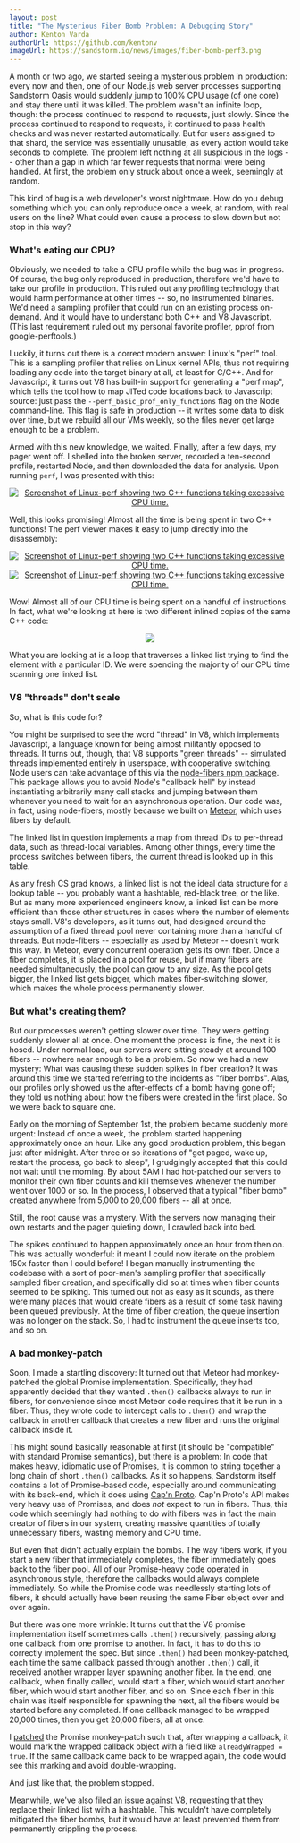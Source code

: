 ```yaml
---
layout: post
title: "The Mysterious Fiber Bomb Problem: A Debugging Story"
author: Kenton Varda
authorUrl: https://github.com/kentonv
imageUrl: https://sandstorm.io/news/images/fiber-bomb-perf3.png
---
```


A month or two ago, we started seeing a mysterious problem in production: every now and then, one of our Node.js web server processes supporting Sandstorm Oasis would suddenly jump to 100% CPU usage (of one core) and stay there until it was killed. The problem wasn't an infinite loop, though: the process continued to respond to requests, just slowly. Since the process continued to respond to requests, it continued to pass health checks and was never restarted automatically. But for users assigned to that shard, the service was essentially unusable, as every action would take seconds to complete. The problem left nothing at all suspicious in the logs -- other than a gap in which far fewer requests that normal were being handled. At first, the problem only struck about once a week, seemingly at random.

This kind of bug is a web developer's worst nightmare. How do you debug something which you can only reproduce once a week, at random, with real users on the line? What could even cause a process to slow down but not stop in this way?

### What's eating our CPU?

Obviously, we needed to take a CPU profile while the bug was in progress. Of course, the bug only reproduced in production, therefore we'd have to take our profile in production. This ruled out any profiling technology that would harm performance at other times -- so, no instrumented binaries. We'd need a sampling profiler that could run on an existing process on-demand. And it would have to understand both C++ and V8 Javascript. (This last requirement ruled out my personal favorite profiler, pprof from google-perftools.)

Luckily, it turns out there is a correct modern answer: Linux's "perf" tool. This is a sampling profiler that relies on Linux kernel APIs, thus not requiring loading any code into the target binary at all, at least for C/C++. And for Javascript, it turns out V8 has built-in support for generating a "perf map", which tells the tool how to map JITed code locations back to Javascript source: just pass the `--perf_basic_prof_only_functions` flag on the Node command-line. This flag is safe in production -- it writes some data to disk over time, but we rebuild all our VMs weekly, so the files never get large enough to be a problem.

Armed with this new knowledge, we waited. Finally, after a few days, my pager went off. I shelled into the broken server, recorded a ten-second profile, restarted Node, and then downloaded the data for analysis. Upon running `perf`, I was presented with this:

<p style="text-align: center"><a href="/news/images/fiber-bomb-perf1-full.png"><img alt="Screenshot of Linux-perf showing two C++ functions taking excessive CPU time." src="/news/images/fiber-bomb-perf1.png"></a></p>

Well, this looks promising! Almost all the time is being spent in two C++ functions! The perf viewer makes it easy to jump directly into the disassembly:

<p style="text-align: center"><a href="/news/images/fiber-bomb-perf2-full.png"><img alt="Screenshot of Linux-perf showing two C++ functions taking excessive CPU time." src="/news/images/fiber-bomb-perf2.png"></a> <a href="/news/images/fiber-bomb-perf3-full.png"><img alt="Screenshot of Linux-perf showing two C++ functions taking excessive CPU time." src="/news/images/fiber-bomb-perf3.png"></a></p>

Wow! Almost all of our CPU time is being spent on a handful of instructions. In fact, what we're looking at here is two different inlined copies of the same C++ code:

<p style="text-align: center"><a href="https://github.com/v8/v8/blob/c176b26fee9dcfe9379a6e01b677298252a1602e/src/isolate.cc#L1861"><img src="/news/images/fiber-bomb-code.png"></a></p>

What you are looking at is a loop that traverses a linked list trying to find the element with a particular ID. We were spending the majority of our CPU time scanning one linked list.

### V8 "threads" don't scale

So, what is this code for?

You might be surprised to see the word "thread" in V8, which implements Javascript, a language known for being almost militantly opposed to threads. It turns out, though, that V8 supports "green threads" -- simulated threads implemented entirely in userspace, with cooperative switching. Node users can take advantage of this via the [node-fibers npm package](https://github.com/laverdet/node-fibers). This package allows you to avoid Node's "callback hell" by instead instantiating arbitrarily many call stacks and jumping between them whenever you need to wait for an asynchronous operation. Our code was, in fact, using node-fibers, mostly because we built on [Meteor](https://meteor.com), which uses fibers by default.

The linked list in question implements a map from thread IDs to per-thread data, such as thread-local variables. Among other things, every time the process switches between fibers, the current thread is looked up in this table.

As any fresh CS grad knows, a linked list is not the ideal data structure for a lookup table -- you probably want a hashtable, red-black tree, or the like. But as many more experienced engineers know, a linked list can be more efficient than those other structures in cases where the number of elements stays small. V8's developers, as it turns out, had designed around the assumption of a fixed thread pool never containing more than a handful of threads. But node-fibers -- especially as used by Meteor -- doesn't work this way. In Meteor, every concurrent operation gets its own fiber. Once a fiber completes, it is placed in a pool for reuse, but if many fibers are needed simultaneously, the pool can grow to any size. As the pool gets bigger, the linked list gets bigger, which makes fiber-switching slower, which makes the whole process permanently slower.

### But what's creating them?

But our processes weren't getting slower over time. They were getting suddenly slower all at once. One moment the process is fine, the next it is hosed. Under normal load, our servers were sitting steady at around 100 fibers -- nowhere near enough to be a problem. So now we had a new mystery: What was causing these sudden spikes in fiber creation? It was around this time we started referring to the incidents as "fiber bombs". Alas, our profiles only showed us the after-effects of a bomb having gone off; they told us nothing about how the fibers were created in the first place. So we were back to square one.

Early on the morning of September 1st, the problem became suddenly more urgent: Instead of once a week, the problem started happening approximately once an hour. Like any good production problem, this began just after midnight. After three or so iterations of "get paged, wake up, restart the process, go back to sleep", I grudgingly accepted that this could not wait until the morning. By about 5AM I had hot-patched our servers to monitor their own fiber counts and kill themselves whenever the number went over 1000 or so. In the process, I observed that a typical "fiber bomb" created anywhere from 5,000 to 20,000 fibers -- all at once.

Still, the root cause was a mystery. With the servers now managing their own restarts and the pager quieting down, I crawled back into bed.

The spikes continued to happen approximately once an hour from then on. This was actually wonderful: it meant I could now iterate on the problem 150x faster than I could before! I began manually instrumenting the codebase with a sort of poor-man's sampling profiler that specifically sampled fiber creation, and specifically did so at times when fiber counts seemed to be spiking. This turned out not as easy as it sounds, as there were many places that would create fibers as a result of some task having been queued previously. At the time of fiber creation, the queue insertion was no longer on the stack. So, I had to instrument the queue inserts too, and so on.

### A bad monkey-patch

Soon, I made a startling discovery: It turned out that Meteor had monkey-patched the global Promise implementation. Specifically, they had apparently decided that they wanted `.then()` callbacks always to run in fibers, for convenience since most Meteor code requires that it be run in a fiber. Thus, they wrote code to intercept calls to `.then()` and wrap the callback in another callback that creates a new fiber and runs the original callback inside it.

This might sound basically reasonable at first (it should be "compatible" with standard Promise semantics), but there is a problem: In code that makes heavy, idiomatic use of Promises, it is common to string together a long chain of short `.then()` callbacks. As it so happens, Sandstorm itself contains a lot of Promise-based code, especially around communicating with its back-end, which it does using [Cap'n Proto](https://capnproto.org). Cap'n Proto's API makes very heavy use of Promises, and does _not_ expect to run in fibers. Thus, this code which seemingly had nothing to do with fibers was in fact the main creator of fibers in our system, creating massive quantities of totally unnecessary fibers, wasting memory and CPU time.

But even that didn't actually explain the bombs. The way fibers work, if you start a new fiber that immediately completes, the fiber immediately goes back to the fiber pool. All of our Promise-heavy code operated in asynchronous style, therefore the callbacks would always complete immediately. So while the Promise code was needlessly starting lots of fibers, it should actually have been reusing the same Fiber object over and over again.

But there was one more wrinkle: It turns out that the V8 promise implementation itself sometimes calls `.then()` recursively, passing along one callback from one promise to another. In fact, it has to do this to correctly implement the spec. But since `.then()` had been monkey-patched, each time the same callback passed through another `.then()` call, it received another wrapper layer spawning another fiber. In the end, one callback, when finally called, would start a fiber, which would start another fiber, which would start another fiber, and so on. Since each fiber in this chain was itself responsible for spawning the next, all the fibers would be started before any completed. If one callback managed to be wrapped 20,000 times, then you get 20,000 fibers, all at once.

I [patched](https://github.com/meteor/promise/pull/11) the Promise monkey-patch such that, after wrapping a callback, it would mark the wrapped callback object with a field like `alreadyWrapped = true`. If the same callback came back to be wrapped again, the code would see this marking and avoid double-wrapping.

And just like that, the problem stopped.

Meanwhile, we've also [filed an issue against V8](https://bugs.chromium.org/p/v8/issues/detail?id=5338), requesting that they replace their linked list with a hashtable. This wouldn't have completely mitigated the fiber bombs, but it would have at least prevented them from permanently crippling the process.
